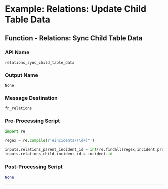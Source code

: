 <!--
    DO NOT MANUALLY EDIT THIS FILE
    THIS FILE IS AUTOMATICALLY GENERATED WITH resilient-sdk codegen
    Generated with resilient-sdk v48.0.4034
-->

# Example: Relations: Update Child Table Data

## Function - Relations: Sync Child Table Data

### API Name
`relations_sync_child_table_data`

### Output Name
`None`

### Message Destination
`fn_relations`

### Pre-Processing Script
```python
import re

regex = re.compile(r'#incidents/(\d+)"')

inputs.relations_parent_incident_id = int(re.findall(regex,incident.properties.relations_parent_id['content'])[0])
inputs.relations_child_incident_id = incident.id

```

### Post-Processing Script
```python
None
```

---

